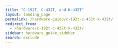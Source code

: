 ```yaml
---
title: "C-192T, C-432T, and K-432T"
layout: landing_page
permalink: /hardware-guide/c-192t-c-432t-k-432t/
redirect_from:
  - /hardware/c-192t-c-432t-k-432t/
sidebar: hardware_guide_sidebar
search: exclude
---
```


